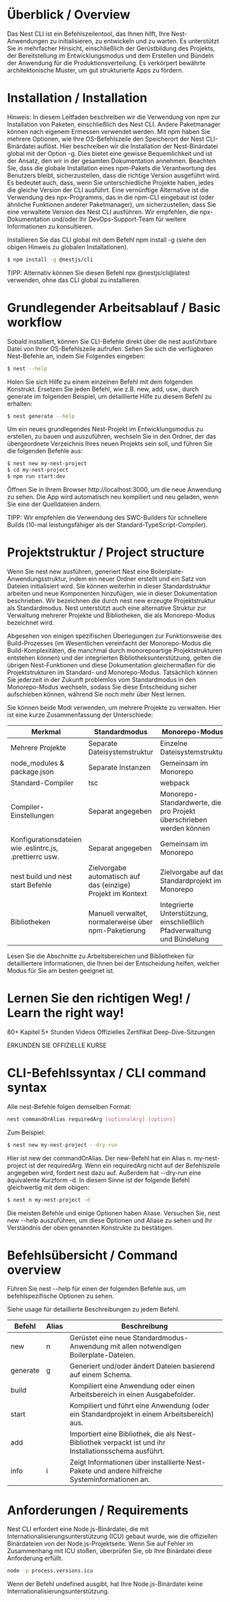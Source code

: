 # Überblick / Overview

Das Nest CLI ist ein Befehlszeilentool, das Ihnen hilft, Ihre Nest-Anwendungen zu initialisieren, zu entwickeln und zu warten. Es unterstützt Sie in mehrfacher Hinsicht, einschließlich der Gerüstbildung des Projekts, der Bereitstellung im Entwicklungsmodus und dem Erstellen und Bündeln der Anwendung für die Produktionsverteilung. Es verkörpert bewährte architektonische Muster, um gut strukturierte Apps zu fördern.

# Installation / Installation

Hinweis: In diesem Leitfaden beschreiben wir die Verwendung von npm zur Installation von Paketen, einschließlich des Nest CLI. Andere Paketmanager können nach eigenem Ermessen verwendet werden. Mit npm haben Sie mehrere Optionen, wie Ihre OS-Befehlszeile den Speicherort der Nest CLI-Binärdatei auflöst. Hier beschreiben wir die Installation der Nest-Binärdatei global mit der Option -g. Dies bietet eine gewisse Bequemlichkeit und ist der Ansatz, den wir in der gesamten Dokumentation annehmen. Beachten Sie, dass die globale Installation eines npm-Pakets die Verantwortung des Benutzers bleibt, sicherzustellen, dass die richtige Version ausgeführt wird. Es bedeutet auch, dass, wenn Sie unterschiedliche Projekte haben, jedes die gleiche Version der CLI ausführt. Eine vernünftige Alternative ist die Verwendung des npx-Programms, das in die npm-CLI eingebaut ist (oder ähnliche Funktionen anderer Paketmanager), um sicherzustellen, dass Sie eine verwaltete Version des Nest CLI ausführen. Wir empfehlen, die npx-Dokumentation und/oder Ihr DevOps-Support-Team für weitere Informationen zu konsultieren.

Installieren Sie das CLI global mit dem Befehl npm install -g (siehe den obigen Hinweis zu globalen Installationen).

```bash
$ npm install -g @nestjs/cli
```

TIPP: Alternativ können Sie diesen Befehl npx @nestjs/cli@latest verwenden, ohne das CLI global zu installieren.

# Grundlegender Arbeitsablauf / Basic workflow

Sobald installiert, können Sie CLI-Befehle direkt über die nest ausführbare Datei von Ihrer OS-Befehlszeile aufrufen. Sehen Sie sich die verfügbaren Nest-Befehle an, indem Sie Folgendes eingeben:

```bash
$ nest --help
```

Holen Sie sich Hilfe zu einem einzelnen Befehl mit dem folgenden Konstrukt. Ersetzen Sie jeden Befehl, wie z.B. new, add, usw., durch generate im folgenden Beispiel, um detaillierte Hilfe zu diesem Befehl zu erhalten:

```bash
$ nest generate --help
```

Um ein neues grundlegendes Nest-Projekt im Entwicklungsmodus zu erstellen, zu bauen und auszuführen, wechseln Sie in den Ordner, der das übergeordnete Verzeichnis Ihres neuen Projekts sein soll, und führen Sie die folgenden Befehle aus:

```bash
$ nest new my-nest-project
$ cd my-nest-project
$ npm run start:dev
```

Öffnen Sie in Ihrem Browser http://localhost:3000, um die neue Anwendung zu sehen. Die App wird automatisch neu kompiliert und neu geladen, wenn Sie eine der Quelldateien ändern.

TIPP: Wir empfehlen die Verwendung des SWC-Builders für schnellere Builds (10-mal leistungsfähiger als der Standard-TypeScript-Compiler).

# Projektstruktur / Project structure

Wenn Sie nest new ausführen, generiert Nest eine Boilerplate-Anwendungsstruktur, indem ein neuer Ordner erstellt und ein Satz von Dateien initialisiert wird. Sie können weiterhin in dieser Standardstruktur arbeiten und neue Komponenten hinzufügen, wie in dieser Dokumentation beschrieben. Wir bezeichnen die durch nest new erzeugte Projektstruktur als Standardmodus. Nest unterstützt auch eine alternative Struktur zur Verwaltung mehrerer Projekte und Bibliotheken, die als Monorepo-Modus bezeichnet wird.

Abgesehen von einigen spezifischen Überlegungen zur Funktionsweise des Build-Prozesses (im Wesentlichen vereinfacht der Monorepo-Modus die Build-Komplexitäten, die manchmal durch monorepoartige Projektstrukturen entstehen können) und der integrierten Bibliotheksunterstützung, gelten die übrigen Nest-Funktionen und diese Dokumentation gleichermaßen für die Projektstrukturen im Standard- und Monorepo-Modus. Tatsächlich können Sie jederzeit in der Zukunft problemlos vom Standardmodus in den Monorepo-Modus wechseln, sodass Sie diese Entscheidung sicher aufschieben können, während Sie noch mehr über Nest lernen.

Sie können beide Modi verwenden, um mehrere Projekte zu verwalten. Hier ist eine kurze Zusammenfassung der Unterschiede:

| Merkmal | Standardmodus | Monorepo-Modus |
| --- | --- | --- |
| Mehrere Projekte | Separate Dateisystemstruktur | Einzelne Dateisystemstruktur |
| node_modules & package.json | Separate Instanzen | Gemeinsam im Monorepo |
| Standard-Compiler | tsc | webpack |
| Compiler-Einstellungen | Separat angegeben | Monorepo-Standardwerte, die pro Projekt überschrieben werden können |
| Konfigurationsdateien wie .eslintrc.js, .prettierrc usw. | Separat angegeben | Gemeinsam im Monorepo |
| nest build und nest start Befehle | Zielvorgabe automatisch auf das (einzige) Projekt im Kontext | Zielvorgabe auf das Standardprojekt im Monorepo |
| Bibliotheken | Manuell verwaltet, normalerweise über npm-Paketierung | Integrierte Unterstützung, einschließlich Pfadverwaltung und Bündelung |

Lesen Sie die Abschnitte zu Arbeitsbereichen und Bibliotheken für detailliertere Informationen, die Ihnen bei der Entscheidung helfen, welcher Modus für Sie am besten geeignet ist.

# Lernen Sie den richtigen Weg! / Learn the right way!

80+ Kapitel
5+ Stunden Videos
Offizielles Zertifikat
Deep-Dive-Sitzungen

ERKUNDEN SIE OFFIZIELLE KURSE

# CLI-Befehlssyntax / CLI command syntax

Alle nest-Befehle folgen demselben Format:

```bash
nest commandOrAlias requiredArg [optionalArg] [options]
```

Zum Beispiel:

```bash
$ nest new my-nest-project --dry-run
```

Hier ist new der commandOrAlias. Der new-Befehl hat ein Alias n. my-nest-project ist der requiredArg. Wenn ein requiredArg nicht auf der Befehlszeile angegeben wird, fordert nest dazu auf. Außerdem hat --dry-run eine äquivalente Kurzform -d. In diesem Sinne ist der folgende Befehl gleichwertig mit dem obigen:

```bash
$ nest n my-nest-project -d
```

Die meisten Befehle und einige Optionen haben Aliase. Versuchen Sie, nest new --help auszuführen, um diese Optionen und Aliase zu sehen und Ihr Verständnis der oben genannten Konstrukte zu bestätigen.

# Befehlsübersicht / Command overview

Führen Sie nest <command> --help für einen der folgenden Befehle aus, um befehlspezifische Optionen zu sehen.

Siehe usage für detaillierte Beschreibungen zu jedem Befehl.

| Befehl | Alias | Beschreibung |
| --- | --- | --- |
| new | n | Gerüstet eine neue Standardmodus-Anwendung mit allen notwendigen Boilerplate-Dateien. |
| generate | g | Generiert und/oder ändert Dateien basierend auf einem Schema. |
| build |  | Kompiliert eine Anwendung oder einen Arbeitsbereich in einen Ausgabefolder. |
| start |  | Kompiliert und führt eine Anwendung (oder ein Standardprojekt in einem Arbeitsbereich) aus. |
| add |  | Importiert eine Bibliothek, die als Nest-Bibliothek verpackt ist und ihr Installationsschema ausführt. |
| info | i | Zeigt Informationen über installierte Nest-Pakete und andere hilfreiche Systeminformationen an. |

# Anforderungen / Requirements

Nest CLI erfordert eine Node.js-Binärdatei, die mit Internationalisierungsunterstützung (ICU) gebaut wurde, wie die offiziellen Binärdateien von der Node.js-Projektseite. Wenn Sie auf Fehler im Zusammenhang mit ICU stoßen, überprüfen Sie, ob Ihre Binärdatei diese Anforderung erfüllt.

```bash
node -p process.versions.icu
```

Wenn der Befehl undefined ausgibt, hat Ihre Node.js-Binärdatei keine Internationalisierungsunterstützung.